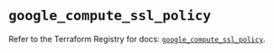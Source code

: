 # `google_compute_ssl_policy`

Refer to the Terraform Registry for docs: [`google_compute_ssl_policy`](https://registry.terraform.io/providers/hashicorp/google/5.29.0/docs/resources/compute_ssl_policy).
